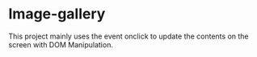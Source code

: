 # Image-gallery
This project mainly uses the event onclick to update the contents on the screen with DOM Manipulation.
